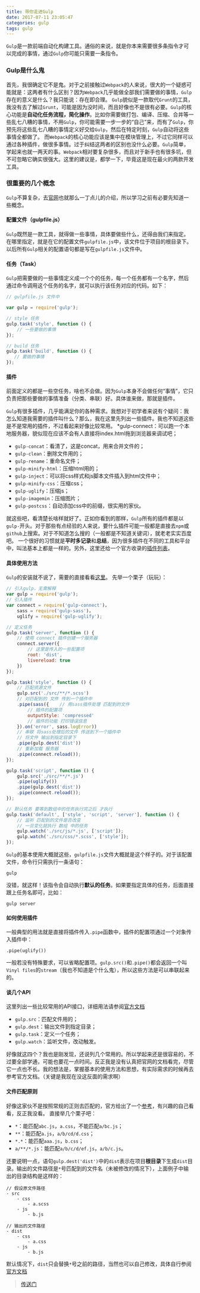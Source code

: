 ```yaml
---
title: 带你走进Gulp
date: 2017-07-11 23:05:47
categories: gulp
tags: gulp
---
```

`Gulp`是一款前端自动化构建工具。通俗的来说，就是你本来需要很多条指令才可以完成的事情，通过`Gulp`你可能只需要一条指令。
<!--more-->
### Gulp是什么鬼
首先，我很确定它不是鬼。对于之前接触过`Webpack`的人来说，很大的一个疑惑可能就是：这两者有什么区别？因为`Webpack`几乎能做全部我们需要做的事情，`Gulp`存在的意义是什么？我只能说：存在即合理。
`Gulp`貌似是一款取代`Grunt`的工具，我没有去了解过`Grunt`，可能是因为没时间，而且好像也不是很有必要。`Gulp`的核心功能是**自动化任务流程，简化操作**。比如你需要做打包、编译、压缩、合并等一些乱七八糟的事情，不用`Gulp`，你可能需要一步一步的“自己”来，而有了`Gulp`，你预先将这些乱七八糟的事情定义好交给`Gulp`，然后在特定时刻，`Gulp`自动将这些事情全都做了。
而`Webpack`的核心功能应该是集中在模块管理上，不过它同样可以通过各种插件，做很多事情。过于纠结这两者的区别也没什么必要。`Gulp`简单，学起来也就一两天的事。`Webpack`相对要复杂很多，而且对于新手也有很多坑，但不可忽略它确实很强大。这里的建议是，都学一下，毕竟这是现在最火的两款开发工具。
### 很重要的几个概念
`Gulp`不算复杂，去[官网](http://www.gulpjs.com.cn/)也就那么一丁点儿的介绍，所以学习之前有必要先知道一些概念。
#### 配置文件（gulpfile.js）
`Gulp`既然是一款工具，就得做一些事情，具体要做些什么，还得由我们来指定。在哪里指定，就是在它的配置文件`gulpfile.js`中，该文件位于项目的根目录下。以后所有`Gulp`相关的配置语句都是写在`gulpfile.js`文件中。
#### 任务（Task）
`Gulp`把需要做的一些事情定义成一个个的任务，每一个任务都有一个名字，然后通过命令调用这个任务的名字，就可以执行该任务对应的代码。如下：
```js
// gulpfile.js 文件中

var gulp = require('gulp');

// style 任务
gulp.task('style', function () {
    // 一些要做的事情
});

// build 任务
gulp.task('build', function () {
   // 要做的事情 
});
```
#### 插件
前面定义的都是一些空任务，啥也不会做。因为`Gulp`本身不会做任何“事情”，它只负责把那些要做的事情准备（分类、串联）好。具体谁来做，那就是插件。

`Gulp`有很多插件，几乎能满足你的各种需求。我想对于初学者来说有个疑问：我怎么知道我需要的插件叫什么？那么，我在这里先列出一些插件。我也不知道这些是不是常用的插件，不过看起来好像比较常用。
*gulp-connect：可以跑一个本地服务器，貌似现在应该不会有人直接将index.html拖到浏览器来调试吧；
* `gulp-concat`：看清了，这是concat，用来合并文件的；
* `gulp-clean`：删除文件用的；
* `gulp-rename`：重命名文件；
* `gulp-minify-html`：压缩html用的；
* `gulp-inject`：可以将css样式和js脚本文件插入到html文件中；
* `gulp-minify-css`：压缩css；
* `gulp-uglify`：压缩js；
* `gulp-imagemin`：压缩图片；
* `gulp-postcss`：自动添加css中的前缀，很实用的家伙。

就这些吧，看清楚长啥样就好了。正如你看到的那样，`Gulp`所有的插件都是以`gulp-`开头。对于那些有点经验的人来说，要什么插件可能一般都是直接去`npm`或`github`上搜索。对于不知道怎么搜的（一般都是不知道关键词），就老老实实百度吧。
一个很好的习惯就是**平时多记录**和**总结**，因为很多插件在不同的工具和平台中，叫法基本上都是一样的。另外，这里还给一个官方收录的[插件列表](https://gulpjs.com/plugins/)。
#### 具体使用方法
`Gulp`的安装就不说了，需要的直接看看[这里](http://www.gulpjs.com.cn/docs/getting-started/)。
先举一个栗子（玩玩）：
```js
// 引入gulp，无需解释
var gulp = require('gulp');
// 引入插件
var connect = require('gulp-connect')，
    sass = require('gulp-sass')，
    uglify = require('gulp-uglify');

// 定义任务
gulp.task('server', function () {
    // 使用 connect 插件创建一个服务器
    connect.server({
        // 这里是传入的一些配置项
        root: 'dist',
        livereload: true
    })
});

gulp.task('style', function () {
    // 匹配资源文件
    gulp.src('./src/**/*.scss')
    // 对匹配到的 文件 传到一个插件中
    .pipe(sass({    // 用sass插件处理 匹配到的文件
        // 插件的配置项
        outputStyle: 'compressed'
        // 插件的功能 打印错误信息
    }).on('error', sass.logError))
    // 串联 将sass处理后的文件 传送到下一个插件中
    // 将文件 输出到指定目录下
    .pipe(gulp.dest('dist'))
    // 重新加载 服务器
    .pipe(connect.reload());
});

gulp.task('script', function () {
    gulp.src('./src/**/*.js')
    .pipe(uglify())
    .pipe(gulp.dest('dist'))
    .pipe(connect.reload());
});

// 默认任务 要等到数组中的任务执行完之后 才执行
gulp.task('default', ['style', 'script', 'server'], function () {
    // 监听 匹配到的文件是否改变
    // 一旦变化就执行 数组 中的任务
    gulp.watch('./src/js/*.js', ['script']);
    gulp.watch('./src/css/*.scss', ['style']);
});
```
`Gulp`的基本使用大概就这些，`gulpfile.js`文件大概就是这个样子的。对于该配置文件，命令行只需执行一条语句：
```
gulp
```
没错，就这样！该指令会自动执行**默认的任务**。如果要指定具体的任务，后面直接跟上任务名即可，比如：
```
gulp server
```
#### 如何使用插件
一般典型的用法就是直接将插件传入`.pipe`函数中，插件的配置项通过一个对象传入插件中：
```
.pipe(uglify())
```
一般若没有特殊要求，可以省略配置项。`gulp.src()`和`.pipe()`都会返回一个叫`Vinyl files`的`stream`（我也不知道是个什么鬼），所以这些方法是可以串联起来的。
#### 谈几个API
这里列出一些比较常用的API接口，详细用法请参阅[官方文档](http://www.gulpjs.com.cn/docs/api/)
* `gulp.src`：匹配文件用的；
* `gulp.dest`：输出文件到指定目录；
* `gulp.task`：定义一个任务；
* `gulp.watch`：监听文件，改动触发。

好像就这四个？我也是刚发现，还说列几个常用的。所以学起来还是很容易的，不过要全部学通，可能也要花一点时间。反正我是没有认真把官网的文档看完，尽管它一点也不长。我的想法是，掌握基本的使用方法和思想，有实际需求的时候再去参考官方文档。（关键是我现在没这反面的需求啊）
#### 文件匹配原则
好像这家伙不是按照常规的正则去匹配的，官方给出了一个[参考](https://github.com/isaacs/node-glob)，有兴趣的自己看看，反正我没看。
直接举几个栗子吧：
* `*`：能匹配`abc.js`，`a.css`，不能匹配`a/bc.js`；
* `**`：能匹配`a.js`，`a/b/cd/d.css`；
* `*.*`：能匹配`aaa.js`，`b.css`；
* `a/**/*.js`：能匹配`a/b/c/d/ef.js`，`a/b/c.js`。

还要说明一点，语句`gulp.dest('dist')`中的`dist`表示在项目**根目录**下生成`dist`目录。输出的文件路径是`*`号匹配到的文件名（未被修改的情况下），上面例子中输出的目录结构是这样的：
```
// 假设原文件路径
- src
    - css
        - a.scss
    - js
        - b.js

// 输出的文件路径
- dist
    - css
        - a.css
    - js
        - b.js
```
默认情况下，`dist`只会替换`*`号之前的路径，当然也可以自己修改，具体自行参阅[官方文档](http://www.gulpjs.com.cn/docs/api/)
>[传送门](http://www.jianshu.com/p/081a3de6be93)